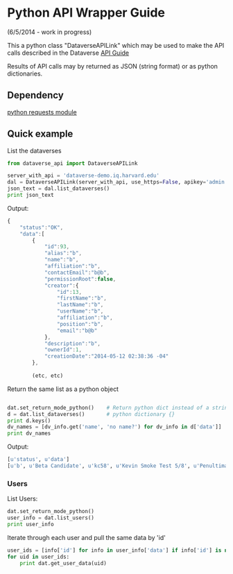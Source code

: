 # Python API Wrapper Guide

(6/5/2014 - work in progress)

This a python class "DataverseAPILink" which may be used to make the API calls described in the Dataverse [API Guide](https://github.com/IQSS/dataverse/tree/master/scripts/api/readme.md)

Results of API calls may by returned as JSON (string format) or as python dictionaries.


## Dependency 

[python requests module](http://docs.python-requests.org/)

## Quick example

List the dataverses


```python
from dataverse_api import DataverseAPILink

server_with_api = 'dataverse-demo.iq.harvard.edu'
dal = DataverseAPILink(server_with_api, use_https=False, apikey='admin')
json_text = dal.list_dataverses()
print json_text
```

Output: 
```javascript
{
    "status":"OK",
    "data":[
        {
            "id":93,
            "alias":"b",
            "name":"b",
            "affiliation":"b",
            "contactEmail":"b@b",
            "permissionRoot":false,
            "creator":{
                "id":13,
                "firstName":"b",
                "lastName":"b",
                "userName":"b",
                "affiliation":"b",
                "position":"b",
                "email":"b@b"
            },
            "description":"b",
            "ownerId":1,
            "creationDate":"2014-05-12 02:38:36 -04"
        },
       
		(etc, etc)
```
	
Return the same list as a python object

```python

dat.set_return_mode_python()	# Return python dict instead of a string
d = dat.list_dataverses()   	# python dictionary {}
print d.keys()
dv_names = [dv_info.get('name', 'no name?') for dv_info in d['data']]
print dv_names
```

Output:
```python
[u'status', u'data']
[u'b', u'Beta Candidate', u'kc58', u'Kevin Smoke Test 5/8', u'Penultimate Smoke Test', u"Pete's public place", u"Pete's restricted data", u"Pete's secrets", u'Root', u'smoke 5/7', u'testadd', u'testauthor', u'Test Cliosed', u'Test Open', u'testpete', u'Top dataverse of Pete', u'Top dataverse of Uma', u"Uma's first", u"Uma's restricted"]
```
### Users

List Users:

```python
dat.set_return_mode_python()
user_info = dat.list_users()
print user_info
```
	
Iterate through each user and pull the same data by 'id'

```python
user_ids = [info['id'] for info in user_info['data'] if info['id'] is not None]
for uid in user_ids:
   	print dat.get_user_data(uid)
```
